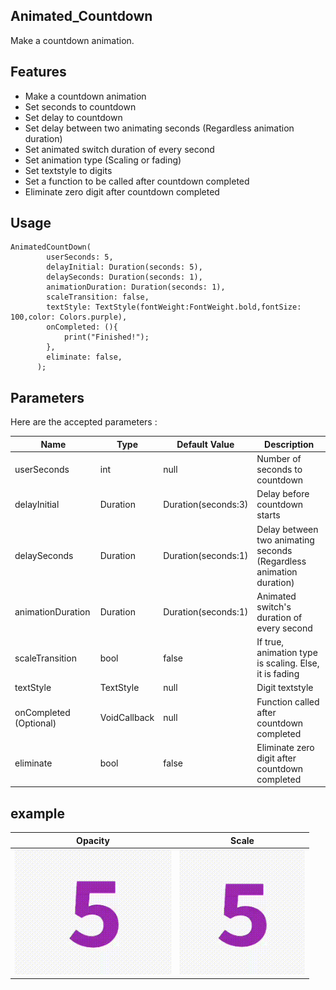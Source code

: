 <!-- 
This README describes the package. If you publish this package to pub.dev,
this README's contents appear on the landing page for your package.

For information about how to write a good package README, see the guide for
[writing package pages](https://dart.dev/guides/libraries/writing-package-pages). 

For general information about developing packages, see the Dart guide for
[creating packages](https://dart.dev/guides/libraries/create-library-packages)
and the Flutter guide for
[developing packages and plugins](https://flutter.dev/developing-packages). 
-->


## Animated_Countdown

Make a countdown animation.


## Features

* Make a countdown animation
* Set seconds to countdown
* Set delay to countdown
* Set delay between two animating seconds (Regardless animation duration)
* Set animated switch duration of every second
* Set animation type (Scaling or fading)
* Set textstyle to digits
* Set a function to be called after countdown completed
* Eliminate zero digit after countdown completed


## Usage

```
AnimatedCountDown(
        userSeconds: 5,
        delayInitial: Duration(seconds: 5),
        delaySeconds: Duration(seconds: 1),
        animationDuration: Duration(seconds: 1),
        scaleTransition: false,
        textStyle: TextStyle(fontWeight:FontWeight.bold,fontSize: 100,color: Colors.purple),
        onCompleted: (){
            print("Finished!");
        },
        eliminate: false,
      );
```




## Parameters

Here are the accepted parameters :


| Name  | Type | Default Value | Description | 
| ------------- | ------------- | ------------- | ------------- | 
| userSeconds  | int | null | Number of seconds to countdown | 
| delayInitial  | Duration | Duration(seconds:3)  | Delay before countdown starts |
| delaySeconds  | Duration | Duration(seconds:1)  | Delay between two animating seconds (Regardless animation duration) | 
| animationDuration  | Duration | Duration(seconds:1)  | Animated switch's duration of every second| 
| scaleTransition  | bool | false | If true, animation type is scaling. Else, it is fading | 
| textStyle  | TextStyle | null | Digit textstyle | 
| onCompleted (Optional)  | VoidCallback | null | Function called after countdown completed | 
| eliminate  | bool | false | Eliminate zero digit after countdown completed | 



## example

| Opacity  | Scale | 
| ------------- | ------------- | 
| <img src="assets/opac.gif" width="250" height="200">  |  <img src="assets/scale.gif" width="200" height="200"> | 













